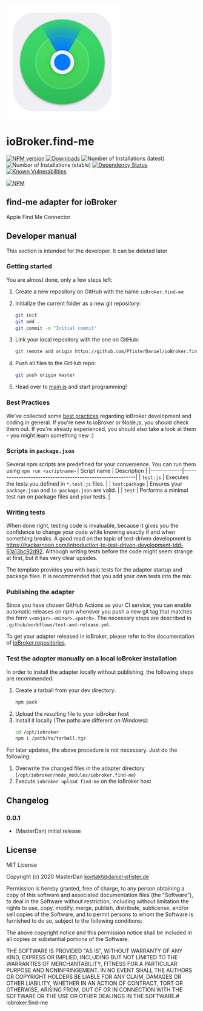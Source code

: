 ![Logo](admin/find-me.png)
# ioBroker.find-me

[![NPM version](http://img.shields.io/npm/v/iobroker.find-me.svg)](https://www.npmjs.com/package/iobroker.find-me)
[![Downloads](https://img.shields.io/npm/dm/iobroker.find-me.svg)](https://www.npmjs.com/package/iobroker.find-me)
![Number of Installations (latest)](http://iobroker.live/badges/find-me-installed.svg)
![Number of Installations (stable)](http://iobroker.live/badges/find-me-stable.svg)
[![Dependency Status](https://img.shields.io/david/PfisterDaniel/iobroker.find-me.svg)](https://david-dm.org/PfisterDaniel/iobroker.find-me)
[![Known Vulnerabilities](https://snyk.io/test/github/PfisterDaniel/ioBroker.find-me/badge.svg)](https://snyk.io/test/github/PfisterDaniel/ioBroker.find-me)

[![NPM](https://nodei.co/npm/iobroker.find-me.png?downloads=true)](https://nodei.co/npm/iobroker.find-me/)

## find-me adapter for ioBroker

Apple Find Me Connector

## Developer manual
This section is intended for the developer. It can be deleted later

### Getting started

You are almost done, only a few steps left:
1. Create a new repository on GitHub with the name `ioBroker.find-me`
1. Initialize the current folder as a new git repository:  
    ```bash
    git init
    git add .
    git commit -m "Initial commit"
    ```
1. Link your local repository with the one on GitHub:  
    ```bash
    git remote add origin https://github.com/PfisterDaniel/ioBroker.find-me
    ```

1. Push all files to the GitHub repo:  
    ```bash
    git push origin master
    ```
1. Head over to [main.js](main.js) and start programming!

### Best Practices
We've collected some [best practices](https://github.com/ioBroker/ioBroker.repositories#development-and-coding-best-practices) regarding ioBroker development and coding in general. If you're new to ioBroker or Node.js, you should
check them out. If you're already experienced, you should also take a look at them - you might learn something new :)

### Scripts in `package.json`
Several npm scripts are predefined for your convenience. You can run them using `npm run <scriptname>`
| Script name | Description                                              |
|-------------|----------------------------------------------------------|
| `test:js`   | Executes the tests you defined in `*.test.js` files.     |
| `test:package`    | Ensures your `package.json` and `io-package.json` are valid. |
| `test` | Performs a minimal test run on package files and your tests. |

### Writing tests
When done right, testing code is invaluable, because it gives you the 
confidence to change your code while knowing exactly if and when 
something breaks. A good read on the topic of test-driven development 
is https://hackernoon.com/introduction-to-test-driven-development-tdd-61a13bc92d92. 
Although writing tests before the code might seem strange at first, but it has very 
clear upsides.

The template provides you with basic tests for the adapter startup and package files.
It is recommended that you add your own tests into the mix.

### Publishing the adapter
Since you have chosen GitHub Actions as your CI service, you can 
enable automatic releases on npm whenever you push a new git tag that matches the form 
`v<major>.<minor>.<patch>`. The necessary steps are described in `.github/workflows/test-and-release.yml`.

To get your adapter released in ioBroker, please refer to the documentation 
of [ioBroker.repositories](https://github.com/ioBroker/ioBroker.repositories#requirements-for-adapter-to-get-added-to-the-latest-repository).

### Test the adapter manually on a local ioBroker installation
In order to install the adapter locally without publishing, the following steps are recommended:
1. Create a tarball from your dev directory:  
    ```bash
    npm pack
    ```
1. Upload the resulting file to your ioBroker host
1. Install it locally (The paths are different on Windows):
    ```bash
    cd /opt/iobroker
    npm i /path/to/tarball.tgz
    ```

For later updates, the above procedure is not necessary. Just do the following:
1. Overwrite the changed files in the adapter directory (`/opt/iobroker/node_modules/iobroker.find-me`)
1. Execute `iobroker upload find-me` on the ioBroker host

## Changelog

### 0.0.1
* (MasterDan) initial release

## License
MIT License

Copyright (c) 2020 MasterDan <kontakt@daniel-pfister.de>

Permission is hereby granted, free of charge, to any person obtaining a copy
of this software and associated documentation files (the "Software"), to deal
in the Software without restriction, including without limitation the rights
to use, copy, modify, merge, publish, distribute, sublicense, and/or sell
copies of the Software, and to permit persons to whom the Software is
furnished to do so, subject to the following conditions:

The above copyright notice and this permission notice shall be included in all
copies or substantial portions of the Software.

THE SOFTWARE IS PROVIDED "AS IS", WITHOUT WARRANTY OF ANY KIND, EXPRESS OR
IMPLIED, INCLUDING BUT NOT LIMITED TO THE WARRANTIES OF MERCHANTABILITY,
FITNESS FOR A PARTICULAR PURPOSE AND NONINFRINGEMENT. IN NO EVENT SHALL THE
AUTHORS OR COPYRIGHT HOLDERS BE LIABLE FOR ANY CLAIM, DAMAGES OR OTHER
LIABILITY, WHETHER IN AN ACTION OF CONTRACT, TORT OR OTHERWISE, ARISING FROM,
OUT OF OR IN CONNECTION WITH THE SOFTWARE OR THE USE OR OTHER DEALINGS IN THE
SOFTWARE.# iobroker.find-me
